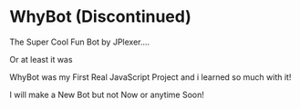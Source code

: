 # WhyBot (Discontinued)

The Super Cool Fun Bot by JPlexer....

Or at least it was

WhyBot was my First Real JavaScript Project and i learned so much with it!

I will make a New Bot but not Now or anytime Soon!


